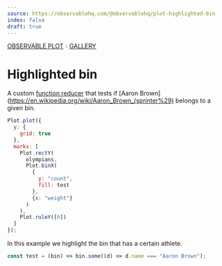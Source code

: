 ```yaml
---
source: https://observablehq.com/@observablehq/plot-highlighted-bin
index: false
draft: true
---
```


<div style="color: grey; font: 13px/25.5px var(--sans-serif); text-transform: uppercase;"><h1 style="display: none;">Plot: Highlighted bin</h1><a href="/plot">Observable Plot</a> › <a href="/@observablehq/plot-gallery">Gallery</a></div>

# Highlighted bin

A custom [function reducer](https://observablehq.com/plot/transforms/bin#bin-transform) that tests if [Aaron Brown](https://en.wikipedia.org/wiki/Aaron_Brown_(sprinter%29) belongs to a given bin.

```js echo
Plot.plot({
  y: {
    grid: true
  },
  marks: [
    Plot.rectY(
      olympians,
      Plot.binX(
        {
          y: "count",
          fill: test
        },
        {x: "weight"}
      )
    ),
    Plot.ruleY([0])
  ]
});
```

In this example we highlight the bin that has a certain athlete.

```js echo
const test = (bin) => bin.some((d) => d.name === "Aaron Brown");
```
